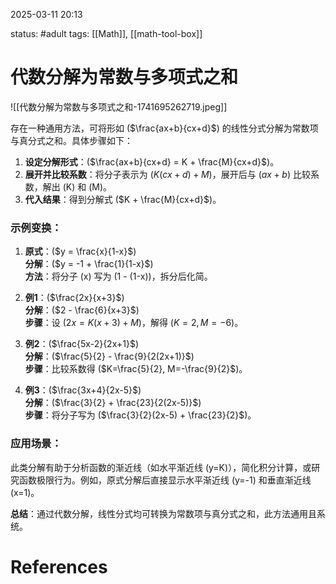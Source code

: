2025-03-11    20:13

status: #adult 
tags: [[Math]], [[math-tool-box]]


# 代数分解为常数与多项式之和

![[代数分解为常数与多项式之和-1741695262719.jpeg]]

存在一种通用方法，可将形如 \($\frac{ax+b}{cx+d}$\) 的线性分式分解为常数项与真分式之和。具体步骤如下：  
1. **设定分解形式**：\($\frac{ax+b}{cx+d} = K + \frac{M}{cx+d}$\)。  
2. **展开并比较系数**：将分子表示为 \($K(cx+d) + M$\)，展开后与 \($ax+b$\) 比较系数，解出 \(K\) 和 \(M\)。  
3. **代入结果**：得到分解式 \($K + \frac{M}{cx+d}$\)。

### 示例变换：
1. **原式**：\($y = \frac{x}{1-x}$\)  
   **分解**：\($y = -1 + \frac{1}{1-x}$\)  
   **方法**：将分子 \(x\) 写为 \(1 - (1-x)\)，拆分后化简。

2. **例1**：\($\frac{2x}{x+3}$\)  
   **分解**：\($2 - \frac{6}{x+3}$\)  
   **步骤**：设 \($2x = K(x+3) + M$\)，解得 \($K=2, M=-6$\)。

3. **例2**：\($\frac{5x-2}{2x+1}$\)  
   **分解**：\($\frac{5}{2} - \frac{9}{2(2x+1)}$\)  
   **步骤**：比较系数得 \($K=\frac{5}{2}, M=-\frac{9}{2}$\)。

4. **例3**：\($\frac{3x+4}{2x-5}$\)  
   **分解**：\($\frac{3}{2} + \frac{23}{2(2x-5)}$\)  
   **步骤**：将分子写为 \($\frac{3}{2}(2x-5) + \frac{23}{2}$\)。

### 应用场景：
此类分解有助于分析函数的渐近线（如水平渐近线 \(y=K\)），简化积分计算，或研究函数极限行为。例如，原式分解后直接显示水平渐近线 \(y=-1\) 和垂直渐近线 \(x=1\)。

**总结**：通过代数分解，线性分式均可转换为常数项与真分式之和，此方法通用且系统。


# References
